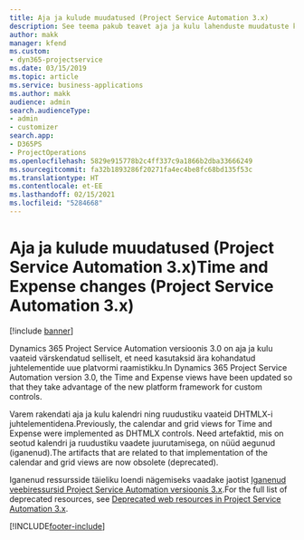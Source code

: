 ```yaml
---
title: Aja ja kulude muudatused (Project Service Automation 3.x)
description: See teema pakub teavet aja ja kulu lahenduste muudatuste kohta.
author: makk
manager: kfend
ms.custom:
- dyn365-projectservice
ms.date: 03/15/2019
ms.topic: article
ms.service: business-applications
ms.author: makk
audience: admin
search.audienceType:
- admin
- customizer
search.app:
- D365PS
- ProjectOperations
ms.openlocfilehash: 5829e915778b2c4ff337c9a1866b2dba33666249
ms.sourcegitcommit: fa32b1893286f20271fa4ec4be8fc68bd135f53c
ms.translationtype: HT
ms.contentlocale: et-EE
ms.lasthandoff: 02/15/2021
ms.locfileid: "5284668"
---
```

# <a name="time-and-expense-changes-project-service-automation-3x"></a><span data-ttu-id="ad25d-103">Aja ja kulude muudatused (Project Service Automation 3.x)</span><span class="sxs-lookup"><span data-stu-id="ad25d-103">Time and Expense changes (Project Service Automation 3.x)</span></span>

[!include [banner](../../includes/psa-now-project-operations.md)]

<span data-ttu-id="ad25d-104">Dynamics 365 Project Service Automation versioonis 3.0 on aja ja kulu vaateid värskendatud selliselt, et need kasutaksid ära kohandatud juhtelementide uue platvormi raamistikku.</span><span class="sxs-lookup"><span data-stu-id="ad25d-104">In Dynamics 365 Project Service Automation version 3.0, the Time and Expense views have been updated so that they take advantage of the new platform framework for custom controls.</span></span>

<span data-ttu-id="ad25d-105">Varem rakendati aja ja kulu kalendri ning ruudustiku vaateid DHTMLX-i juhtelementidena.</span><span class="sxs-lookup"><span data-stu-id="ad25d-105">Previously, the calendar and grid views for Time and Expense were implemented as DHTMLX controls.</span></span> <span data-ttu-id="ad25d-106">Need artefaktid, mis on seotud kalendri ja ruudustiku vaadete juurutamisega, on nüüd aegunud (iganenud).</span><span class="sxs-lookup"><span data-stu-id="ad25d-106">The artifacts that are related to that implementation of the calendar and grid views are now obsolete (deprecated).</span></span>

<span data-ttu-id="ad25d-107">Iganenud ressursside täieliku loendi nägemiseks vaadake jaotist [Iganenud veebiressursid Project Service Automation versioonis 3.x](web-resources-deprecated-v3.x.md).</span><span class="sxs-lookup"><span data-stu-id="ad25d-107">For the full list of deprecated resources, see [Deprecated web resources in Project Service Automation 3.x](web-resources-deprecated-v3.x.md).</span></span>


[!INCLUDE[footer-include](../../includes/footer-banner.md)]
